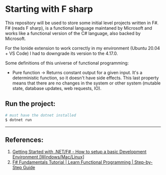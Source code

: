 # Starting with F sharp

This repository will be used to store some initial level projects written in F#. F# (reads F sharp), is a functional language maintaned by Microsoft and works like a functional version of the C# language, also backed by Microsoft.

For the Ionide extension to work correctly in my environment (Ubuntu 20.04 + VS Code) I had to downgrade its version to the 4.17.0.

Some definitions of this universe of functional programming:

* Pure function -> Returns constant output for a given input. It's a deterministic function, so it doesn't have side effects. This last property means that there are no changes in the system or other system (mutable state, database updates, web requests, IO).

## Run the project:

```bash
# must have the dotnet installed
$ dotnet run
```

---
## References:

1. [Getting Started with .NET/F# - How to setup a basic Development Environment [Windows/Mac/Linux]](https://www.youtube.com/watch?v=Ar20aMQxR7I&ab_channel=BenGobeil)
2. [F# Fundamentals Tutorial | Learn Functional Programming | Step-by-Step Guide](https://www.youtube.com/watch?v=SvOInBxPL30&ab_channel=BenGobeil)
